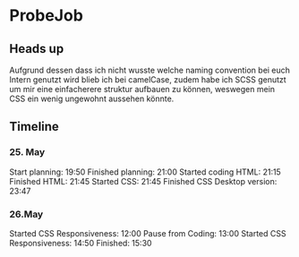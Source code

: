 # ProbeJob

## Heads up
Aufgrund dessen dass ich nicht wusste welche naming convention bei euch Intern genutzt wird blieb ich bei camelCase, zudem habe ich SCSS genutzt um mir eine einfacherere struktur aufbauen zu können, weswegen mein CSS ein wenig ungewohnt aussehen könnte.

## Timeline
### 25. May
Start planning: 19:50
Finished planning: 21:00
Started coding HTML: 21:15
Finished HTML: 21:45
Started CSS: 21:45
Finished CSS Desktop version: 23:47

### 26.May
Started CSS Responsiveness: 12:00
Pause from Coding: 13:00
Started CSS Responsiveness: 14:50
Finished: 15:30